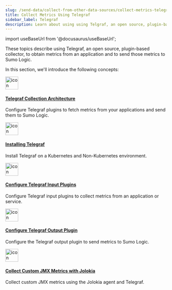 ```yaml
---
slug: /send-data/collect-from-other-data-sources/collect-metrics-telegraf
title: Collect Metrics Using Telegraf
sidebar_label: Telegraf
description: Learn about using using Telgraf, an open source, plugin-based collector, to obtain metrics from an application and to send those metrics to Sumo Logic.
---
```


import useBaseUrl from '@docusaurus/useBaseUrl';

These topics describe using Telegraf, an open source, plugin-based collector, to obtain metrics from an application and to send those metrics to Sumo Logic.  

In this section, we'll introduce the following concepts:

<div className="box-wrapper" markdown="1">
<div className="box smallbox1 card">
  <div className="container">
  <a href="/docs/send-data/collect-from-other-data-sources/collect-metrics-telegraf/telegraf-collection-architecture"><img src={useBaseUrl('img/send-data/telegraf_icon.png')} alt="icon" width="40"/><h4>Telegraf Collection Architecture</h4></a>
  <p>Configure Telegraf plugins to fetch metrics from your applications and send them to Sumo Logic.</p>
  </div>
</div>
<div className="box smallbox2 card">
  <div className="container">
  <a href="/docs/send-data/collect-from-other-data-sources/collect-metrics-telegraf/install-telegraf"><img src={useBaseUrl('img/send-data/telegraf_icon.png')} alt="icon" width="40"/><h4>Installing Telegraf</h4></a>
  <p>Install Telegraf on a Kubernetes and Non-Kubernetes environment.</p>
  </div>
</div>
<div className="box smallbox3 card">
  <div className="container">
  <a href="/docs/send-data/collect-from-other-data-sources/collect-metrics-telegraf/configure-telegraf-input-plugins"><img src={useBaseUrl('img/send-data/telegraf_icon.png')} alt="icon" width="40"/><h4>Configure Telegraf Input Plugins</h4></a>
  <p>Configure Telegraf input plugins to collect metrics from an application or service.</p>
  </div>
</div>
<div className="box smallbox4 card">
  <div className="container">
  <a href="/docs/send-data/collect-from-other-data-sources/collect-metrics-telegraf/configure-telegraf-output-plugin"><img src={useBaseUrl('img/send-data/telegraf_icon.png')} alt="icon" width="40"/><h4>Configure Telegraf Output Plugin</h4></a>
  <p>Configure the Telegraf output plugin to send metrics to Sumo Logic.</p>
  </div>
</div>
<div className="box smallbox5 card">
  <div className="container">
  <a href="/docs/send-data/collect-from-other-data-sources/collect-metrics-telegraf/collect-custom-jmx-metrics-jolokia"><img src={useBaseUrl('img/send-data/telegraf_icon.png')} alt="icon" width="40"/><h4>Collect Custom JMX Metrics with Jolokia</h4></a>
  <p>Collect custom JMX metrics using the Jolokia agent and Telegraf.</p>
  </div>
</div>
</div>
